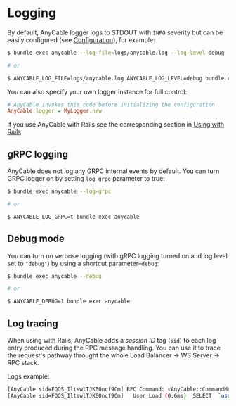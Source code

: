 # Logging

By default, AnyCable logger logs to STDOUT with `INFO` severity but can be easily configured (see [Configuration](configuration.md#parameters)), for example:

```sh
$ bundle exec anycable --log-file=logs/anycable.log --log-level debug

# or

$ ANYCABLE_LOG_FILE=logs/anycable.log ANYCABLE_LOG_LEVEL=debug bundle exec anycable
```

You can also specify your own logger instance for full control:

```ruby
# AnyCable invokes this code before initializing the configuration
AnyCable.logger = MyLogger.new
```

If you use AnyCable with Rails see the corresponding section in [Using with Rails](rails.md#logging)

## gRPC logging

AnyCable does not log any GRPC internal events by default. You can turn GRPC logger on by setting `log_grpc` parameter to true:

```sh
$ bundle exec anycable --log-grpc

# or

$ ANYCABLE_LOG_GRPC=t bundle exec anycable
```

## Debug mode

You can turn on verbose logging (with gRPC logging turned on and log level set to `"debug"`) by using a shortcut parameter–`debug`:

```sh
$ bundle exec anycable --debug

# or

$ ANYCABLE_DEBUG=1 bundle exec anycable
```

## Log tracing

When using with Rails, AnyCable adds a _session ID_ tag (`sid`) to each log entry produced during the RPC message handling. You can use it to trace the request's pathway throught the whole Load Balancer -> WS Server -> RPC stack.

Logs example:

```sh
[AnyCable sid=FQQS_IltswlTJK60ncf9Cm] RPC Command: <AnyCable::CommandMessage: command: "subscribe", identifier: "{\"channel\":\"PresenceChannel\"}", connection_identifiers: "{\"__ltags__\":[11084497],\"current_user\":\"Z2lkOi8vbWFuYWdlYmFjL1VzZXIvMTEwODQ0OTc\"}", data: "">
[AnyCable sid=FQQS_IltswlTJK60ncf9Cm]   User Load (0.6ms)  SELECT  `users`.* FROM `users` WHERE `users`.`id` = 1 LIMIT 1
```
